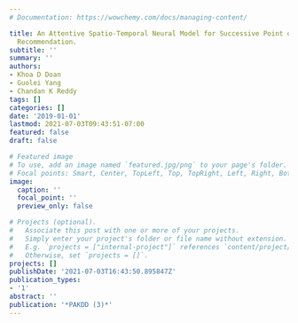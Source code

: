 ```yaml
---
# Documentation: https://wowchemy.com/docs/managing-content/

title: An Attentive Spatio-Temporal Neural Model for Successive Point of Interest
  Recommendation.
subtitle: ''
summary: ''
authors:
- Khoa D Doan
- Guolei Yang
- Chandan K Reddy
tags: []
categories: []
date: '2019-01-01'
lastmod: 2021-07-03T09:43:51-07:00
featured: false
draft: false

# Featured image
# To use, add an image named `featured.jpg/png` to your page's folder.
# Focal points: Smart, Center, TopLeft, Top, TopRight, Left, Right, BottomLeft, Bottom, BottomRight.
image:
  caption: ''
  focal_point: ''
  preview_only: false

# Projects (optional).
#   Associate this post with one or more of your projects.
#   Simply enter your project's folder or file name without extension.
#   E.g. `projects = ["internal-project"]` references `content/project/deep-learning/index.md`.
#   Otherwise, set `projects = []`.
projects: []
publishDate: '2021-07-03T16:43:50.895847Z'
publication_types:
- '1'
abstract: ''
publication: '*PAKDD (3)*'
---
```

